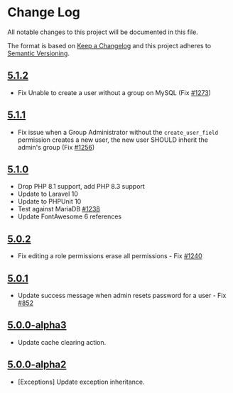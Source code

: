 # Change Log

All notable changes to this project will be documented in this file.

The format is based on [Keep a Changelog](http://keepachangelog.com/en/1.0.0/)
and this project adheres to [Semantic Versioning](http://semver.org/spec/v2.0.0.html).

## [5.1.2](https://github.com/userfrosting/sprinkle-admin/compare/5.1.1...5.1.2)
- Fix Unable to create a user without a group on MySQL (Fix [#1273](https://github.com/userfrosting/UserFrosting/issues/1273))

## [5.1.1](https://github.com/userfrosting/sprinkle-admin/compare/5.1.0...5.1.1)
- Fix issue when a Group Administrator without the `create_user_field` permission creates a new user, the new user SHOULD inherit the admin's group (Fix [#1256](https://github.com/userfrosting/UserFrosting/issues/1256))

## [5.1.0](https://github.com/userfrosting/sprinkle-admin/compare/5.0.1...5.1.0)
- Drop PHP 8.1 support, add PHP 8.3 support
- Update to Laravel 10
- Update to PHPUnit 10
- Test against MariaDB [#1238](https://github.com/userfrosting/UserFrosting/issues/1238)
- Update FontAwesome 6 references

## [5.0.2](https://github.com/userfrosting/sprinkle-admin/compare/5.0.1...5.0.2)
- Fix editing a role permissions erase all permissions - Fix [#1240](https://github.com/userfrosting/UserFrosting/issues/1240)

## [5.0.1](https://github.com/userfrosting/sprinkle-admin/compare/5.0.0...5.0.1)
- Update success message when admin resets password for a user - Fix [#852](https://github.com/userfrosting/UserFrosting/issues/852)

## [5.0.0-alpha3](https://github.com/userfrosting/sprinkle-admin/compare/5.0.0-alpha2...5.0.0-alpha3)
- Update cache clearing action.
  
## [5.0.0-alpha2](https://github.com/userfrosting/sprinkle-admin/compare/5.0.0-alpha1...5.0.0-alpha2)
- [Exceptions] Update exception inheritance.